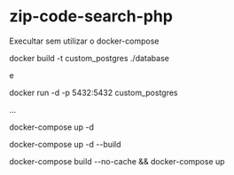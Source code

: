 # zip-code-search-php

Execultar sem utilizar o docker-compose 

docker build -t custom_postgres ./database

e 

docker run -d -p 5432:5432 custom_postgres







...

docker-compose up -d


docker-compose up -d --build


docker-compose build --no-cache && docker-compose up
